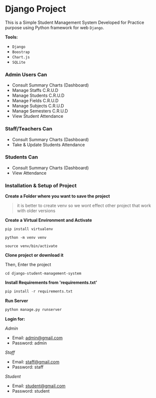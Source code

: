 # Django Project
This is a Simple Student Management System Developed for Practice purpose using Python framework for web `Django`.

**Tools:**
- `Django`
- `Boostrap `
- `Chart.js`
- `SQLite `

### Admin Users Can
- Consult Summary Charts (Dashboard) 
- Manage Staffs C.R.U.D
- Manage Students C.R.U.D
- Manage Fields C.R.U.D
- Manage Subjects C.R.U.D
- Manage Semesters C.R.U.D
- View Student Attendance

### Staff/Teachers Can
- Consult Summary Charts (Dashboard)
- Take & Update Students Attendance

### Students Can
- Consult Summary Charts (Dashboard)
- View Attendance

### Installation & Setup of Project

**Create a Folder where you want to save the project**

> it is better to create venv so we wont effect other project that work with older versions

**Create a Virtual Environment and Activate**
```
pip install virtualenv

python -m venv venv

source venv/bin/activate
```

**Clone project or download it**

Then, Enter the project
```
cd django-student-management-system
```

**Install Requirements from 'requirements.txt'**
```python
pip install -r requirements.txt
```

**Run Server**
```python
python manage.py runserver
```
**Login for:**

*Admin*
- Email: admin@gmail.com
- Password: admin

*Staff*
- Email: staff@gmail.com
- Password: staff

*Student*
- Email: student@gmail.com
- Password: student